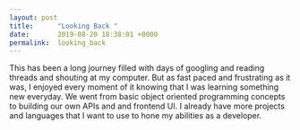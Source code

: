 ```yaml
---
layout: post
title:      "Looking Back "
date:       2019-08-20 18:38:01 +0000
permalink:  looking_back
---
```



This has been a long journey filled with days of googling and reading threads and shouting at my computer. But as fast paced and frustrating as it was, I enjoyed every moment of it knowing that I was learning something new everyday. We went from basic object oriented programming concepts to building our own APIs and and frontend UI. I already have more projects and languages that I want to use to hone my abilities as a developer.

